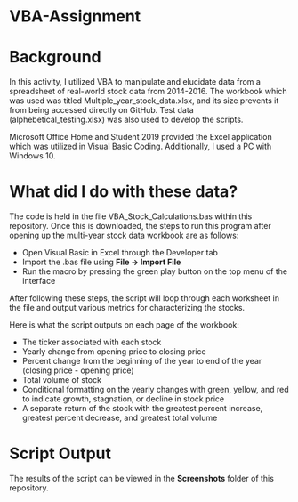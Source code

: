 # VBA-Assignment

# Background

In this activity, I utilized VBA to manipulate and elucidate data from a spreadsheet of real-world stock data from 2014-2016. The workbook which was used was titled Multiple_year_stock_data.xlsx, and its size prevents it from being accessed directly on GitHub. Test data (alphebetical_testing.xlsx) was also used to develop the scripts.

Microsoft Office Home and Student 2019 provided the Excel application which was utilized in Visual Basic Coding. Additionally, I used a PC with Windows 10.

# What did I do with these data?

The code is held in the file VBA_Stock_Calculations.bas within this repository. Once this is downloaded, the steps to run this program after opening up the multi-year stock data workbook are as follows:
- Open Visual Basic in Excel through the Developer tab
- Import the .bas file using **File -> Import File**
- Run the macro by pressing the green play button on the top menu of the interface

After following these steps, the script will loop through each worksheet in the file and output various metrics for characterizing the stocks.

Here is what the script outputs on each page of the workbook:
- The ticker associated with each stock
- Yearly change from opening price to closing price
- Percent change from the beginning of the year to end of the year (closing price - opening price)
- Total volume of stock
- Conditional formatting on the yearly changes with green, yellow, and red to indicate growth, stagnation, or decline in stock price
- A separate return of the stock with the greatest percent increase, greatest percent decrease, and greatest total volume

# Script Output

The results of the script can be viewed in the **Screenshots** folder of this repository. 





